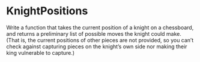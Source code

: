 # KnightPositions
Write a function that takes the current
position of a knight on a chessboard, and
returns a preliminary list of possible moves
the knight could make. (That is, the current
positions of other pieces are not provided, so
you can’t check against capturing pieces on
the knight’s own side nor making their king
vulnerable to capture.)
